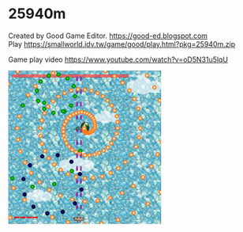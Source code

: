 # 25940m

Created by Good Game Editor. https://good-ed.blogspot.com <br/>
Play https://smallworld.idv.tw/game/good/play.html?pkg=25940m.zip

Game play video https://www.youtube.com/watch?v=oD5N31u5lqU

![image](25940m.png)
